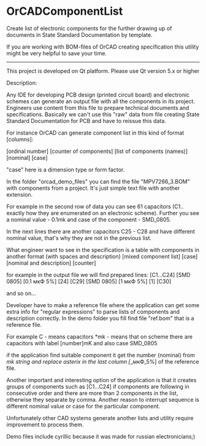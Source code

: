 # OrCADComponentList
Create list of electronic components for the further drawing up of documents in State Standard Documentation by template.

If you are working with BOM-files of OrCAD creating specification this utility might be very helpful to save your time.

***
This project is developed on Qt platform.
Please use Qt version 5.x or higher

Description:

Any IDE for developing PCB design (printed circuit board) and electronic schemes can generate an output file with all the components in its project. Engineers use content from this file to prepare technical documents and specifications.
Basically we can't use this "raw" data from file creating State Standard Documentation for PCB and have to reissue this data.

For instance OrCAD can generate component list in this kind of format [columns]:

[ordinal number] [counter of components] [list of components (names)] [nominal] [case]

"case" here is a dimension type or form factor.

In the folder "orcad_demo_files" you can find the file "MPV7266_3.BOM" with components from a project. It's just simple text file with another extension.

For example in the second row of data you can see 61 capacitors (C1.. exactly how they are enumerated on an electronic scheme). Further you see a nominal value - 0.1mk and case of the component - SMD_0805. 

In the next lines there are another capacitors C25 - C28 and have different nominal value, that's why they are not in the previous list.

What engineer want to see in the specification is a table with components in another format (with spaces and description)
[mixed component list] [case] [nominal and description] [counter]

for example in the output file we will find prepared lines:
[C1...C24]	[SMD 0805] [0.1 мкФ 5%]	[24]
[C29]	[SMD 0805] [1 мкФ 5%]	[1]
[C30]

and so on...

Developer have to make a reference file where the application can get some extra info for "regular expressions" to parse lists of  components and description correctly.
In the demo folder you fill find file "ref.bom" that is a reference file.

For example 
C - means capacitors 
*mk - means that on scheme there are capacitors with label [number]mK and also case SMD_0805

if the application find suitable component it get the number (nominal) from *mk string and replace asterix in the last column [*_мкФ_5%] of the reference file.

Another important and interesting option of the application is that it creates groups of components such as [C1...C24] if components are following in consecutive order and there are more than 2 components in the list, otherwise they separate by comma.
Another reason to interrupt sequence is different nominal value or case for the particular component.

Unfortunately other CAD systems generate another lists and utility require improvement to process them.

Demo files include cyrillic because it was made for russian electronicians;)